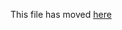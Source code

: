 This file has moved [here](https://github.com/AckeeCZ/create-react-app/tree/master/packages/cra-template)
